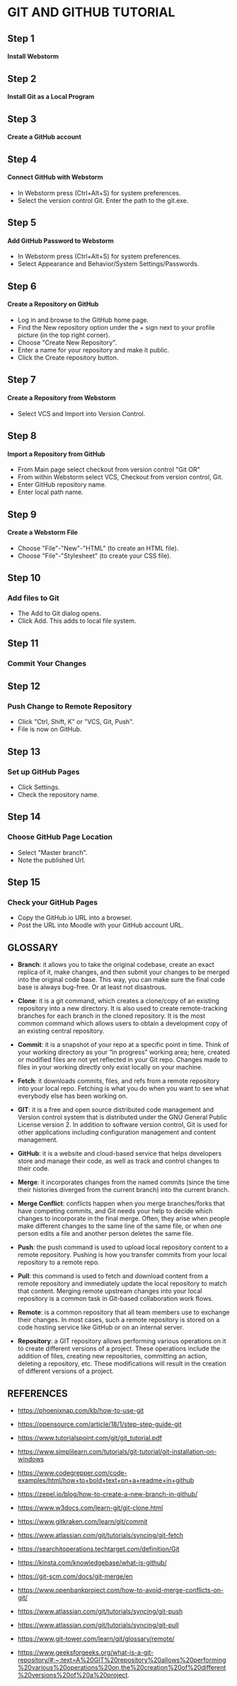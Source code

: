 # GIT AND GITHUB TUTORIAL

## Step 1
#### Install Webstorm

## Step 2
#### Install Git as a Local Program

## Step 3
#### Create a GitHub account

## Step 4
#### Connect GitHub with Webstorm
- In Webstorm press (Ctrl+Alt+S) for system preferences.
- Select the version control Git. Enter the path to the git.exe.

## Step 5
#### Add GitHub Password to Webstorm
- In Webstorm press (Ctrl+Alt+S) for system preferences.
- Select Appearance and Behavior/System Settings/Passwords.

## Step 6
#### Create a Repository on GitHub
- Log in and browse to the GitHub home page.
- Find the New repository option under the + sign next to your profile picture (in the top right corner).
- Choose "Create New Repository".
- Enter a name for your repository and make it public.
- Click the Create repository button.

## Step 7
#### Create a Repository from Webstorm
- Select VCS and Import into Version Control.

## Step 8
#### Import a Repository from GitHub
- From Main page select checkout from version control "Git OR"
- From within Webstorm select VCS, Checkout from version control, Git.
- Enter GitHub repository name.
- Enter local path name.

## Step 9
#### Create a Webstorm File
- Choose "File"-"New"-"HTML" (to create an HTML file).
- Choose "File"-"Stylesheet" (to create your CSS file).

## Step 10
### Add files to Git
- The Add to Git dialog opens.
- Click Add. This adds to local file system.

## Step 11 
### Commit Your Changes


## Step 12
### Push Change to Remote Repository
- Click "Ctrl, Shift, K" or "VCS, Git, Push".
- File is now on GitHub.

## Step 13
### Set up GitHub Pages
- Click Settings.
- Check the repository name.

## Step 14 
### Choose GitHub Page Location
- Select "Master branch".
- Note the published Url.

## Step 15
### Check your GitHub Pages
- Copy the GitHub.io URL into a browser.
- Post the URL into Moodle with your GitHub account URL.

## GLOSSARY
- **Branch**: it allows you to take the original codebase, create an exact replica of it, make changes, and then submit your changes to be merged into the original code base. 
This way, you can make sure the final code base is always bug-free. Or at least not disastrous.


- **Clone**: it is a git command, which creates a clone/copy of an existing repository into a new directory. It is also used to create remote-tracking branches for each branch in the cloned repository. It is the most common command which allows users to obtain a development copy of an existing central repository.


- **Commit**: it is a snapshot of your repo at a specific point in time. Think of your working directory as your “in progress” working area; here, created or modified files are not yet reflected in your Git repo. Changes made to files in your working directly only exist locally on your machine.


- **Fetch**: it downloads commits, files, and refs from a remote repository into your local repo. Fetching is what you do when you want to see what everybody else has been working on.


- **GIT**: it is a free and open source distributed code management and Version control system that is distributed under the GNU General Public License version 2. In addition to software version control, Git is used for other applications including configuration management and content management.


- **GitHub**: it is a website and cloud-based service that helps developers store and manage their code, as well as track and control changes to their code.


- **Merge**: it incorporates changes from the named commits (since the time their histories diverged from the current branch) into the current branch.


- **Merge Conflict**: conflicts happen when you merge branches/forks that have competing commits, and Git needs your help to decide which changes to incorporate in the final merge. Often, they arise when people make different changes to the same line of the same file, or when one person edits a file and another person deletes the same file.


- **Push**: the push command is used to upload local repository content to a remote repository. Pushing is how you transfer commits from your local repository to a remote repo.


- **Pull**: this command is used to fetch and download content from a remote repository and immediately update the local repository to match that content. Merging remote upstream changes into your local repository is a common task in Git-based collaboration work flows.


- **Remote**: is a common repository that all team members use to exchange their changes. In most cases, such a remote repository is stored on a code hosting service like GitHub or on an internal server.


- **Repository**: a GIT repository allows performing various operations on it to create different versions of a project. These operations include the addition of files, creating new repositories, committing an action, deleting a repository, etc. These modifications will result in the creation of different versions of a project.


## REFERENCES
- https://phoenixnap.com/kb/how-to-use-git


- https://opensource.com/article/18/1/step-step-guide-git


- https://www.tutorialspoint.com/git/git_tutorial.pdf


- https://www.simplilearn.com/tutorials/git-tutorial/git-installation-on-windows


- https://www.codegrepper.com/code-examples/html/how+to+bold+text+on+a+readme+in+github


- https://zepel.io/blog/how-to-create-a-new-branch-in-github/


- https://www.w3docs.com/learn-git/git-clone.html


- https://www.gitkraken.com/learn/git/commit


- https://www.atlassian.com/git/tutorials/syncing/git-fetch


- https://searchitoperations.techtarget.com/definition/Git


- https://kinsta.com/knowledgebase/what-is-github/


- https://git-scm.com/docs/git-merge/en


- https://www.openbankproject.com/how-to-avoid-merge-conflicts-on-git/


- https://www.atlassian.com/git/tutorials/syncing/git-push


- https://www.atlassian.com/git/tutorials/syncing/git-pull


- https://www.git-tower.com/learn/git/glossary/remote/


- https://www.geeksforgeeks.org/what-is-a-git-repository/#:~:text=A%20GIT%20repository%20allows%20performing%20various%20operations%20on,the%20creation%20of%20different%20versions%20of%20a%20project.


